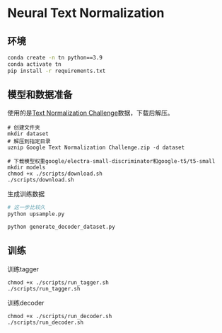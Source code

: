 # Neural Text Normalization

## 环境

```sh
conda create -n tn python==3.9
conda activate tn
pip install -r requirements.txt
```

## 模型和数据准备

使用的是[Text Normalization Challenge](https://www.kaggle.com/datasets/google-nlu/text-normalization)数据，下载后解压。

```shell
# 创建文件夹
mkdir dataset
# 解压到指定目录
uznip Google Text Normalization Challenge.zip -d dataset

# 下载模型权重google/electra-small-discriminator和google-t5/t5-small
mkdir models
chmod +x ./scripts/download.sh
./scripts/download.sh
```

生成训练数据

```python
# 这一步比较久
python upsample.py

python generate_decoder_dataset.py
```

## 训练

训练tagger
```shell
chmod +x ./scripts/run_tagger.sh
./scripts/run_tagger.sh
```


训练decoder
```shell
chmod +x ./scripts/run_decoder.sh
./scripts/run_decoder.sh
```